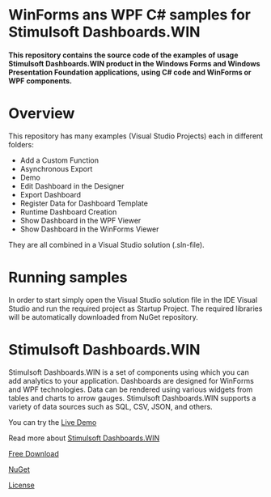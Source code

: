 # WinForms ans WPF C# samples for Stimulsoft Dashboards.WIN

#### This repository contains the source code of the examples of usage Stimulsoft Dashboards.WIN product in the Windows Forms and Windows Presentation Foundation applications, using C# code and WinForms or WPF components.

# Overview
This repository has many examples (Visual Studio Projects) each in different folders:
* Add a Custom Function
* Asynchronous Export
* Demo
* Edit Dashboard in the Designer
* Export Dashboard
* Register Data for Dashboard Template
* Runtime Dashboard Creation
* Show Dashboard in the WPF Viewer
* Show Dashboard in the WinForms Viewer

They are all combined in a Visual Studio solution (.sln-file).

# Running samples
In order to start simply open the Visual Studio solution file in the IDE Visual Studio and run the required project as Startup Project. The required libraries will be automatically downloaded from NuGet repository.

# Stimulsoft Dashboards.WIN
Stimulsoft Dashboards.WIN is a set of components using which you can add analytics to your application. Dashboards are designed for WinForms and WPF technologies. Data can be rendered using various widgets from tables and charts to arrow gauges. Stimulsoft Dashboards.WIN supports a variety of data sources such as SQL, CSV, JSON, and others.

You can try the [Live Demo](https://demo.stimulsoft.com/#Net/DashboardChristmas)

Read more about [Stimulsoft Dashboards.WIN](https://www.stimulsoft.com/en/products/dashboards-win)

[Free Download](https://www.stimulsoft.com/en/downloads)

[NuGet](https://www.nuget.org/packages/Stimulsoft.Dashboards.Win)

[License](LICENSE.md)
